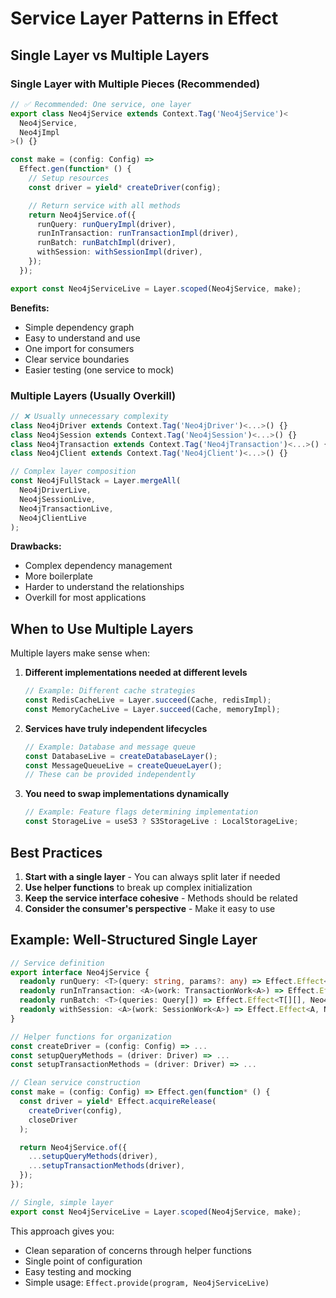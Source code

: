 # Service Layer Patterns in Effect

## Single Layer vs Multiple Layers

### Single Layer with Multiple Pieces (Recommended)

```typescript
// ✅ Recommended: One service, one layer
export class Neo4jService extends Context.Tag('Neo4jService')<
  Neo4jService,
  Neo4jImpl
>() {}

const make = (config: Config) =>
  Effect.gen(function* () {
    // Setup resources
    const driver = yield* createDriver(config);

    // Return service with all methods
    return Neo4jService.of({
      runQuery: runQueryImpl(driver),
      runInTransaction: runTransactionImpl(driver),
      runBatch: runBatchImpl(driver),
      withSession: withSessionImpl(driver),
    });
  });

export const Neo4jServiceLive = Layer.scoped(Neo4jService, make);
```

**Benefits:**

- Simple dependency graph
- Easy to understand and use
- One import for consumers
- Clear service boundaries
- Easier testing (one service to mock)

### Multiple Layers (Usually Overkill)

```typescript
// ❌ Usually unnecessary complexity
class Neo4jDriver extends Context.Tag('Neo4jDriver')<...>() {}
class Neo4jSession extends Context.Tag('Neo4jSession')<...>() {}
class Neo4jTransaction extends Context.Tag('Neo4jTransaction')<...>() {}
class Neo4jClient extends Context.Tag('Neo4jClient')<...>() {}

// Complex layer composition
const Neo4jFullStack = Layer.mergeAll(
  Neo4jDriverLive,
  Neo4jSessionLive,
  Neo4jTransactionLive,
  Neo4jClientLive
);
```

**Drawbacks:**

- Complex dependency management
- More boilerplate
- Harder to understand the relationships
- Overkill for most applications

## When to Use Multiple Layers

Multiple layers make sense when:

1. **Different implementations needed at different levels**

   ```typescript
   // Example: Different cache strategies
   const RedisCacheLive = Layer.succeed(Cache, redisImpl);
   const MemoryCacheLive = Layer.succeed(Cache, memoryImpl);
   ```

2. **Services have truly independent lifecycles**

   ```typescript
   // Example: Database and message queue
   const DatabaseLive = createDatabaseLayer();
   const MessageQueueLive = createQueueLayer();
   // These can be provided independently
   ```

3. **You need to swap implementations dynamically**
   ```typescript
   // Example: Feature flags determining implementation
   const StorageLive = useS3 ? S3StorageLive : LocalStorageLive;
   ```

## Best Practices

1. **Start with a single layer** - You can always split later if needed
2. **Use helper functions** to break up complex initialization
3. **Keep the service interface cohesive** - Methods should be related
4. **Consider the consumer's perspective** - Make it easy to use

## Example: Well-Structured Single Layer

```typescript
// Service definition
export interface Neo4jService {
  readonly runQuery: <T>(query: string, params?: any) => Effect.Effect<T[], Neo4jError>;
  readonly runInTransaction: <A>(work: TransactionWork<A>) => Effect.Effect<A, Neo4jError>;
  readonly runBatch: <T>(queries: Query[]) => Effect.Effect<T[][], Neo4jError>;
  readonly withSession: <A>(work: SessionWork<A>) => Effect.Effect<A, Neo4jError>;
}

// Helper functions for organization
const createDriver = (config: Config) => ...
const setupQueryMethods = (driver: Driver) => ...
const setupTransactionMethods = (driver: Driver) => ...

// Clean service construction
const make = (config: Config) => Effect.gen(function* () {
  const driver = yield* Effect.acquireRelease(
    createDriver(config),
    closeDriver
  );

  return Neo4jService.of({
    ...setupQueryMethods(driver),
    ...setupTransactionMethods(driver),
  });
});

// Single, simple layer
export const Neo4jServiceLive = Layer.scoped(Neo4jService, make);
```

This approach gives you:

- Clean separation of concerns through helper functions
- Single point of configuration
- Easy testing and mocking
- Simple usage: `Effect.provide(program, Neo4jServiceLive)`
